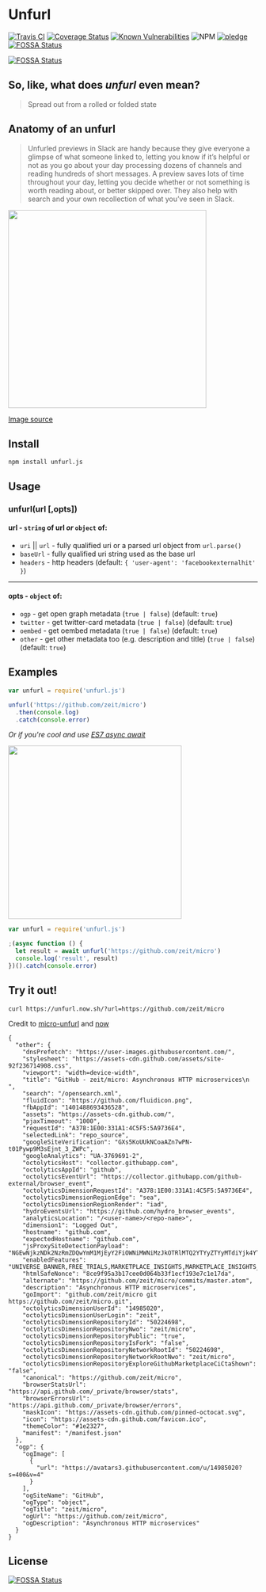 # Unfurl

[![Travis CI](https://img.shields.io/travis/jacktuck/unfurl.svg?style=flat-square)](https://travis-ci.org/jacktuck/unfurl)
[![Coverage Status](https://img.shields.io/coveralls/jacktuck/unfurl.svg?style=flat-square)](https://coveralls.io/github/jacktuck/unfurl?branch=master)
[![Known Vulnerabilities](https://snyk.io/test/github/jacktuck/unfurl/badge.svg?style=flat-square)](https://snyk.io/test/github/jacktuck/unfurl)
![NPM](https://img.shields.io/npm/v/unfurl.js.svg?style=flat-square)
[![pledge](https://img.shields.io/badge/community-pledge-ff69b4.svg?style=flat-square)](https://github.com/jacktuck/unfurl/blob/master/code-of-conduct.md)
[![FOSSA Status](https://app.fossa.io/api/projects/git%2Bgithub.com%2Fjacktuck%2Funfurl.svg?type=shield)](https://app.fossa.io/projects/git%2Bgithub.com%2Fjacktuck%2Funfurl?ref=badge_shield)

[![FOSSA Status](https://app.fossa.io/api/projects/git%2Bgithub.com%2Fjacktuck%2Funfurl.svg?type=large)](https://app.fossa.io/projects/git%2Bgithub.com%2Fjacktuck%2Funfurl?ref=badge_large)

## So, like, what does _unfurl_ even mean?
>Spread out from a rolled or folded state

## Anatomy of an unfurl
>Unfurled previews in Slack are handy because they give everyone a glimpse of what someone linked to, letting you know if it’s helpful or not as you go about your day processing dozens of channels and reading hundreds of short messages. A preview saves lots of time throughout your day, letting you decide whether or not something is worth reading about, or better skipped over. They also help with search and your own recollection of what you’ve seen in Slack.

<img width="400" src="https://cdn-images-1.medium.com/max/1600/1*QOMaDLcO8rExD0ctBV3BWg.png">

[Image source](https://medium.com/slack-developer-blog/everything-you-ever-wanted-to-know-about-unfurling-but-were-afraid-to-ask-or-how-to-make-your-e64b4bb9254)

## Install
`npm install unfurl.js`

## Usage

### unfurl(url [,opts])

#### url - `string` of url _or_ `object` of:
- `uri` || `url` - fully qualified uri or a parsed url object from `url.parse()`
- `baseUrl` - fully qualified uri string used as the base url
- `headers` - http headers (default: `{ 'user-agent': 'facebookexternalhit' }`)

---

#### opts - `object` of:
* `ogp` - get open graph metadata (`true | false`) (default: `true`)
* `twitter` - get twitter-card metadata (`true | false`)  (default: `true`)
* `oembed` - get oembed metadata (`true | false`) (default: `true`)
* `other` - get other metadata too (e.g. description and title) (`true | false`) (default: `true`)

## Examples
```js
var unfurl = require('unfurl.js')

unfurl('https://github.com/zeit/micro')
  .then(console.log)
  .catch(console.error)
```

_Or if you're cool and use [ES7 async await](https://jakearchibald.com/2014/es7-async-functions/)_

<img src="https://media.giphy.com/media/MqxZxTlvcY5BS/giphy.gif" width="350">

```js
var unfurl = require('unfurl.js')

;(async function () {
  let result = await unfurl('https://github.com/zeit/micro')
  console.log('result', result)
})().catch(console.error)
```

## Try it out!

```
curl https://unfurl.now.sh/?url=https://github.com/zeit/micro
```

Credit to [micro-unfurl](https://github.com/beeman/micro-unfurl) and [now](https://zeit.co/now)

```
{
  "other": {
    "dnsPrefetch": "https://user-images.githubusercontent.com/",
    "stylesheet": "https://assets-cdn.github.com/assets/site-92f236714908.css",
    "viewport": "width=device-width",
    "title": "GitHub - zeit/micro: Asynchronous HTTP microservices\n  ",
    "search": "/opensearch.xml",
    "fluidIcon": "https://github.com/fluidicon.png",
    "fbAppId": "1401488693436528",
    "assets": "https://assets-cdn.github.com/",
    "pjaxTimeout": "1000",
    "requestId": "A378:1E00:331A1:4C5F5:5A9736E4",
    "selectedLink": "repo_source",
    "googleSiteVerification": "GXs5KoUUkNCoaAZn7wPN-t01Pywp9M3sEjnt_3_ZWPc",
    "googleAnalytics": "UA-3769691-2",
    "octolyticsHost": "collector.githubapp.com",
    "octolyticsAppId": "github",
    "octolyticsEventUrl": "https://collector.githubapp.com/github-external/browser_event",
    "octolyticsDimensionRequestId": "A378:1E00:331A1:4C5F5:5A9736E4",
    "octolyticsDimensionRegionEdge": "sea",
    "octolyticsDimensionRegionRender": "iad",
    "hydroEventsUrl": "https://github.com/hydro_browser_events",
    "analyticsLocation": "/<user-name>/<repo-name>",
    "dimension1": "Logged Out",
    "hostname": "github.com",
    "expectedHostname": "github.com",
    "jsProxySiteDetectionPayload": "NGEwNjkzNDk2NzRmZDQwYmM1MjEyY2FiOWNiMWNiMzJkOTRlMTQ2YTYyZTYyMTdiYjk4YTZjZWM4NmI1OTI4Nnx7InJlbW90ZV9hZGRyZXNzIjoiMTMuNTcuMTkzLjMyIiwicmVxdWVzdF9pZCI6IkEzNzg6MUUwMDozMzFBMTo0QzVGNTo1QTk3MzZFNCIsInRpbWVzdGFtcCI6MTUxOTg1OTQyOSwiaG9zdCI6ImdpdGh1Yi5jb20ifQ==",
    "enabledFeatures": "UNIVERSE_BANNER,FREE_TRIALS,MARKETPLACE_INSIGHTS,MARKETPLACE_INSIGHTS_CONVERSION_PERCENTAGES",
    "htmlSafeNonce": "8ce9f95a3b17cee0d064b33f1ecf193e7c1e17da",
    "alternate": "https://github.com/zeit/micro/commits/master.atom",
    "description": "Asynchronous HTTP microservices",
    "goImport": "github.com/zeit/micro git https://github.com/zeit/micro.git",
    "octolyticsDimensionUserId": "14985020",
    "octolyticsDimensionUserLogin": "zeit",
    "octolyticsDimensionRepositoryId": "50224698",
    "octolyticsDimensionRepositoryNwo": "zeit/micro",
    "octolyticsDimensionRepositoryPublic": "true",
    "octolyticsDimensionRepositoryIsFork": "false",
    "octolyticsDimensionRepositoryNetworkRootId": "50224698",
    "octolyticsDimensionRepositoryNetworkRootNwo": "zeit/micro",
    "octolyticsDimensionRepositoryExploreGithubMarketplaceCiCtaShown": "false",
    "canonical": "https://github.com/zeit/micro",
    "browserStatsUrl": "https://api.github.com/_private/browser/stats",
    "browserErrorsUrl": "https://api.github.com/_private/browser/errors",
    "maskIcon": "https://assets-cdn.github.com/pinned-octocat.svg",
    "icon": "https://assets-cdn.github.com/favicon.ico",
    "themeColor": "#1e2327",
    "manifest": "/manifest.json"
  },
  "ogp": {
    "ogImage": [
      {
        "url": "https://avatars3.githubusercontent.com/u/14985020?s=400&v=4"
      }
    ],
    "ogSiteName": "GitHub",
    "ogType": "object",
    "ogTitle": "zeit/micro",
    "ogUrl": "https://github.com/zeit/micro",
    "ogDescription": "Asynchronous HTTP microservices"
  }
}
```


## License
[![FOSSA Status](https://app.fossa.io/api/projects/git%2Bgithub.com%2Fjacktuck%2Funfurl.svg?type=large)](https://app.fossa.io/projects/git%2Bgithub.com%2Fjacktuck%2Funfurl?ref=badge_large)
